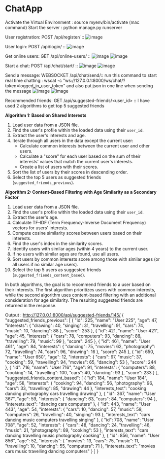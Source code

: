 # ChatApp
Activate the Virtual Environment : source myenv/bin/activate (mac command)
Start the server : python manage.py runserver


User registration: POST /api/register/ ::
     ![image](https://github.com/gulshantelkar/ChatApp/assets/99161604/a4364490-75bd-4c75-838a-acd9aed73b96)

User login: POST /api/login/ ::
     ![image](https://github.com/gulshantelkar/ChatApp/assets/99161604/135c6f52-a036-43f7-86d3-d704bd22f606)

Get online users: GET /api/online-users/ ::
      ![image](https://github.com/gulshantelkar/ChatApp/assets/99161604/1f49cf10-4b67-430f-9628-47f7528b3f75)
      ![image](https://github.com/gulshantelkar/ChatApp/assets/99161604/b10526ab-039b-46cc-87b7-84fd40686d05)


Start a chat: POST /api/chat/start/ ::
     ![image](https://github.com/gulshantelkar/ChatApp/assets/99161604/062c6e48-eddf-4db4-9c60-56219b4cf901)
     ![image](https://github.com/gulshantelkar/ChatApp/assets/99161604/345ca1c1-e24d-4e44-8ae4-f7d227e6573f)

Send a message: WEBSOCKET /api/chat/send/::
    run this command to start real time chatting : wscat -c "ws://127.0.0.1:8000/ws/chat/?token=logged_in_user_token"
    and also put json in one line when sending the message
    ![image](https://github.com/gulshantelkar/ChatApp/assets/99161604/3bab19f8-2277-4adf-bc49-1f26952936cd)
    ![image](https://github.com/gulshantelkar/ChatApp/assets/99161604/494a2a24-0909-4b36-aee3-6dd0b0a88023)

Recommended friends: GET /api/suggested–friends/<user_id> ::
 I have used 2 algorithms to get top 5 suggested friends


**Algorithm 1:  Based on Shared Interests**
1. Load user data from a JSON file.
2. Find the user's profile within the loaded data using their `user_id`.
3. Extract the user's interests and age.
4. Iterate through all users in the data except the current user:
   - Calculate common interests between the current user and other users.
   - Calculate a "score" for each user based on the sum of their interests' values that match the current user's interests.
   - Create a list of users with their scores.
5. Sort the list of users by their scores in descending order.
6. Select the top 5 users as suggested friends (`suggested_friends_previous`).

**Algorithm 2: Content-Based Filtering with Age Similarity as a Secondary Factor**
1. Load user data from a JSON file.
2. Find the user's profile within the loaded data using their `user_id`.
3. Extract the user's age.
4. Calculate TF-IDF (Term Frequency-Inverse Document Frequency) vectors for users' interests.
5. Compute cosine similarity scores between users based on their interests.
6. Find the user's index in the similarity scores.
7. Identify users with similar ages (within 4 years) to the current user.
8. If no users with similar ages are found, use all users.
9. Sort users by common interests score among those with similar ages (or all users if no similar age users).
10. Select the top 5 users as suggested friends (`suggested_friends_content_based`).

In both algorithms, the goal is to recommend friends to a user based on their interests. The first algorithm prioritizes users with common interests, while the second algorithm uses content-based filtering with an additional consideration for age similarity. The resulting suggested friends are returned in the response.

Output : http://127.0.0.1:8000/api/suggested-friends/145/
         {
    "suggested_friends_previous": [
        {
            "id": 225,
            "name": "User 225",
            "age": 47,
            "interests": {
                "drawing": 40,
                "singing": 31,
                "travelling": 91,
                "cars": 74,
                "music": 10,
                "dancing": 88
            },
            "score": 253
        },
        {
            "id": 421,
            "name": "User 421",
            "age": 45,
            "interests": {
                "cars": 78,
                "computers": 93,
                "dancing": 88,
                "travelling": 79,
                "music": 99
            },
            "score": 245
        },
        {
            "id": 461,
            "name": "User 461",
            "age": 84,
            "interests": {
                "dancing": 75,
                "movies": 62,
                "photography": 72,
                "travelling": 74,
                "cars": 96,
                "drawing": 16
            },
            "score": 245
        },
        {
            "id": 650,
            "name": "User 650",
            "age": 12,
            "interests": {
                "cars": 97,
                "music": 37,
                "cooking": 59,
                "travelling": 94,
                "movies": 65,
                "dancing": 53
            },
            "score": 244
        },
        {
            "id": 716,
            "name": "User 716",
            "age": 91,
            "interests": {
                "computers": 88,
                "cooking": 14,
                "travelling": 100,
                "cars": 40,
                "dancing": 93
            },
            "score": 233
        }
    ],
    "suggested_friends_content_based": [
        {
            "id": 184,
            "name": "User 184",
            "age": 58,
            "interests": {
                "cooking": 94,
                "dancing": 56,
                "photography": 96,
                "cars": 33,
                "travelling": 85,
                "drawing": 44
            },
            "interests_text": "cooking dancing photography cars travelling drawing"
        },
        {
            "id": 367,
            "name": "User 367",
            "age": 59,
            "interests": {
                "dancing": 63,
                "cars": 84,
                "computers": 94
            },
            "interests_text": "dancing cars computers"
        },
        {
            "id": 443,
            "name": "User 443",
            "age": 54,
            "interests": {
                "cars": 10,
                "dancing": 57,
                "music": 58,
                "computers": 26,
                "travelling": 40,
                "singing": 93
            },
            "interests_text": "cars dancing music computers travelling singing"
        },
        {
            "id": 708,
            "name": "User 708",
            "age": 52,
            "interests": {
                "cars": 48,
                "dancing": 24,
                "travelling": 48,
                "music": 21,
                "photography": 89,
                "cooking": 53
            },
            "interests_text": "cars dancing travelling music photography cooking"
        },
        {
            "id": 856,
            "name": "User 856",
            "age": 52,
            "interests": {
                "movies": 13,
                "cars": 75,
                "music": 11,
                "travelling": 10,
                "dancing": 55,
                "computers": 71
            },
            "interests_text": "movies cars music travelling dancing computers"
        }
    ]
}
    




     


     
